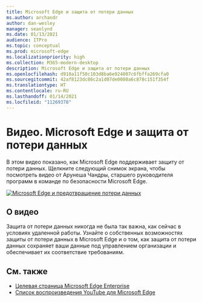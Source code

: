 ```yaml
---
title: Microsoft Edge и защита от потери данных
ms.author: archandr
author: dan-wesley
manager: seanlynd
ms.date: 01/13/2021
audience: ITPro
ms.topic: conceptual
ms.prod: microsoft-edge
ms.localizationpriority: high
ms.collection: M365-modern-desktop
description: Microsoft Edge и защита от потери данных
ms.openlocfilehash: d910a11f50c103d8ba6e924807c6fbffa269cfa0
ms.sourcegitcommit: 42af8123dc86c2a1d07de0080a6c878c151f354f
ms.translationtype: HT
ms.contentlocale: ru-RU
ms.lasthandoff: 01/14/2021
ms.locfileid: "11269378"
---
```

# Видео. Microsoft Edge и защита от потери данных

В этом видео показано, как Microsoft Edge поддерживает защиту от потери данных. Щелкните следующий снимок экрана, чтобы посмотреть видео от Арунеша Чандры, старшего руководителя программ в команде по безопасности Microsoft Edge.

[![ Microsoft Edge и предотвращение потери данных](media/microsoft-edge-security-dlp/0.png)](http://www.youtube.com/watch?v=dLD04U9eTqg " Microsoft Edge and data loss prevention")

## О видео

Защита от потери данных никогда не была так важна, как сейчас в условиях удаленной работы. Узнайте о собственных возможностях защиты от потери данных в Microsoft Edge и о том, как защита от потери данных сохраняет ваши данные под управлением организации и обеспечивает их соответствие требованиям.

## См. также

- [Целевая страница Microsoft Edge Enterprise](https://aka.ms/EdgeEnterprise)
- [Список воспроизведения YouTube для Microsoft Edge](https://www.youtube.com/playlist?list=PLXtHYVsvn_b-uXh1tMeYpT-0iD8tD3tFy)
